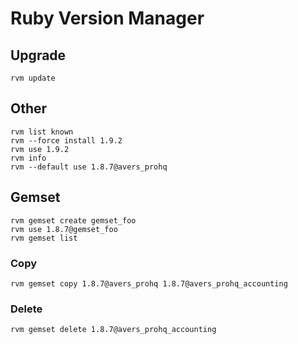 Ruby Version Manager
====================

Upgrade
-------

    rvm update

Other
-----

    rvm list known
    rvm --force install 1.9.2
    rvm use 1.9.2
    rvm info
    rvm --default use 1.8.7@avers_prohq

Gemset
------

    rvm gemset create gemset_foo
    rvm use 1.8.7@gemset_foo
    rvm gemset list

### Copy

    rvm gemset copy 1.8.7@avers_prohq 1.8.7@avers_prohq_accounting

### Delete

    rvm gemset delete 1.8.7@avers_prohq_accounting
